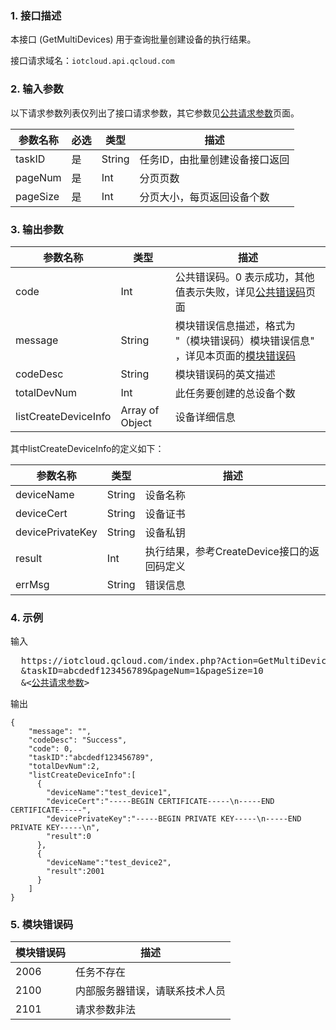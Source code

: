 ### 1. 接口描述
本接口 (GetMultiDevices) 用于查询批量创建设备的执行结果。

接口请求域名：`iotcloud.api.qcloud.com`


### 2. 输入参数

以下请求参数列表仅列出了接口请求参数，其它参数见[公共请求参数](https://cloud.tencent.com/doc/api/229/6976)页面。

| 参数名称     | 必选   | 类型     | 描述               |
| -------- | ---- | ------ | ---------------- |
| taskID   | 是    | String | 任务ID，由批量创建设备接口返回 |
| pageNum  | 是    | Int    | 分页页数             |
| pageSize | 是    | Int    | 分页大小，每页返回设备个数    |



### 3. 输出参数

| 参数名称                 | 类型              | 描述                                       |
| -------------------- | --------------- | ---------------------------------------- |
| code                 | Int             | 公共错误码。0 表示成功，其他值表示失败，详见[公共错误码](https://cloud.tencent.com/document/product/634/12279)页面 |
| message              | String          | 模块错误信息描述，格式为 "（模块错误码）模块错误信息" ，详见本页面的[模块错误码](#module_error_info) |
| codeDesc             | String          | 模块错误码的英文描述                               |
| totalDevNum          | Int             | 此任务要创建的总设备个数                             |
| listCreateDeviceInfo | Array of Object | 设备详细信息                                   |

其中listCreateDeviceInfo的定义如下：

| 参数名称             | 类型     | 描述                          |
| ---------------- | ------ | --------------------------- |
| deviceName       | String | 设备名称                        |
| deviceCert       | String | 设备证书                        |
| devicePrivateKey | String | 设备私钥                        |
| result           | Int    | 执行结果，参考CreateDevice接口的返回码定义 |
| errMsg           | String | 错误信息                        |



### 4. 示例

输入

<pre>
  https://iotcloud.qcloud.com/index.php?Action=GetMultiDevicesReq
  &taskID=abcdedf123456789&pageNum=1&pageSize=10
  &<<a href="https://cloud.tencent.com/doc/api/229/6976">公共请求参数</a>>
</pre>

输出

```
{       
    "message": "",
    "codeDesc": "Success",
    "code": 0,
	"taskID":"abcdedf123456789",
	"totalDevNum":2,
	"listCreateDeviceInfo":[
      {
        "deviceName":"test_device1",
        "deviceCert":"-----BEGIN CERTIFICATE-----\n-----END CERTIFICATE-----",
        "devicePrivateKey":"-----BEGIN PRIVATE KEY-----\n-----END PRIVATE KEY-----\n",
        "result":0
      },
      {
        "deviceName":"test_device2",
        "result":2001
      }
	]
}
```
<span id = "module_error_info"></span>
### 5. 模块错误码

| 模块错误码 | 描述              |
| ----- | --------------- |
| 2006  | 任务不存在           |
| 2100  | 内部服务器错误，请联系技术人员 |
| 2101  | 请求参数非法          |





